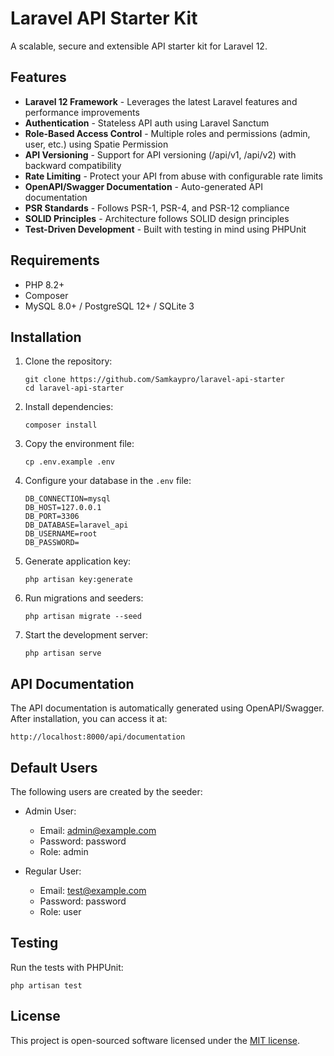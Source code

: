 # Laravel API Starter Kit

A scalable, secure and extensible API starter kit for Laravel 12.

## Features

- **Laravel 12 Framework** - Leverages the latest Laravel features and performance improvements
- **Authentication** - Stateless API auth using Laravel Sanctum
- **Role-Based Access Control** - Multiple roles and permissions (admin, user, etc.) using Spatie Permission
- **API Versioning** - Support for API versioning (/api/v1, /api/v2) with backward compatibility
- **Rate Limiting** - Protect your API from abuse with configurable rate limits
- **OpenAPI/Swagger Documentation** - Auto-generated API documentation
- **PSR Standards** - Follows PSR-1, PSR-4, and PSR-12 compliance
- **SOLID Principles** - Architecture follows SOLID design principles
- **Test-Driven Development** - Built with testing in mind using PHPUnit

## Requirements

- PHP 8.2+
- Composer
- MySQL 8.0+ / PostgreSQL 12+ / SQLite 3

## Installation

1. Clone the repository:
   ```
   git clone https://github.com/Samkaypro/laravel-api-starter
   cd laravel-api-starter
   ```

2. Install dependencies:
   ```
   composer install
   ```

3. Copy the environment file:
   ```
   cp .env.example .env
   ```

4. Configure your database in the `.env` file:
   ```
   DB_CONNECTION=mysql
   DB_HOST=127.0.0.1
   DB_PORT=3306
   DB_DATABASE=laravel_api
   DB_USERNAME=root
   DB_PASSWORD=
   ```

5. Generate application key:
   ```
   php artisan key:generate
   ```

6. Run migrations and seeders:
   ```
   php artisan migrate --seed
   ```

7. Start the development server:
   ```
   php artisan serve
   ```

## API Documentation

The API documentation is automatically generated using OpenAPI/Swagger. After installation, you can access it at:

```
http://localhost:8000/api/documentation
```

## Default Users

The following users are created by the seeder:

- Admin User:
  - Email: admin@example.com
  - Password: password
  - Role: admin

- Regular User:
  - Email: test@example.com
  - Password: password
  - Role: user

## Testing

Run the tests with PHPUnit:

```
php artisan test
```

## License

This project is open-sourced software licensed under the [MIT license](LICENSE).


